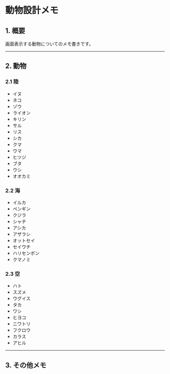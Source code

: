 # 動物設計メモ

## 1. 概要
画面表示する動物についてのメモ書きです。

----

## 2. 動物

### 2.1 陸
- イヌ
- ネコ
- ゾウ
- ライオン
- キリン
- サル
- リス
- シカ
- クマ
- ウマ
- ヒツジ
- ブタ
- ウシ
- オオカミ

### 2.2 海
- イルカ
- ペンギン
- クジラ
- シャチ
- アシカ
- アザラシ
- オットセイ
- セイウチ
- ハリセンボン
- クマノミ

### 2.3 空
- ハト
- スズメ
- ウグイス
- タカ
- ワシ
- ヒヨコ
- ニワトリ
- フクロウ
- カラス
- アヒル

----

## 3. その他メモ
